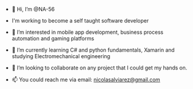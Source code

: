 - 👋 Hi, I’m @NA-56 
-  I'm working to become a self taught software developer

- 👀 I’m interested in mobile app development, business process automation and gaming platforms
- 🌱 I’m currently learning C# and python fundamentals, Xamarin and studying Electromechanical engineering 
- 💞️ I’m looking to collaborate on any project that I could get my hands on. 

- 📫 You could reach me via email: nicolasalviarez@gmail.com 

<!---
NA-56/NA-56 is a ✨ special ✨ repository because its `README.md` (this file) appears on your GitHub profile.
You can click the Preview link to take a look at your changes.
--->
